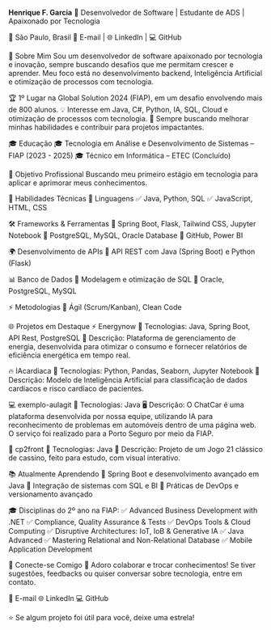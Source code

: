 **Henrique F. Garcia**
🎯 Desenvolvedor de Software | Estudante de ADS | Apaixonado por Tecnologia

📍 São Paulo, Brasil
📧 E-mail | 🌐 LinkedIn | 💻 GitHub

🌟 Sobre Mim
Sou um desenvolvedor de software apaixonado por tecnologia e inovação, sempre buscando desafios que me permitam crescer e aprender. Meu foco está no desenvolvimento backend, Inteligência Artificial e otimização de processos com tecnologia.

🏆 1º Lugar na Global Solution 2024 (FIAP), em um desafio envolvendo mais de 800 alunos.
💡 Interesse em Java, C#, Python, IA, SQL, Cloud e otimização de processos com tecnologia.
📌 Sempre buscando melhorar minhas habilidades e contribuir para projetos impactantes.

🎓 Educação
🎓 Tecnologia em Análise e Desenvolvimento de Sistemas – FIAP (2023 - 2025)
🎓 Técnico em Informática – ETEC (Concluído)

💼 Objetivo Profissional
Buscando meu primeiro estágio em tecnologia para aplicar e aprimorar meus conhecimentos.

🚀 Habilidades Técnicas
📌 Linguagens
✅ Java, Python, SQL
✅ JavaScript, HTML, CSS

🛠 Frameworks & Ferramentas
🔹 Spring Boot, Flask, Tailwind CSS, Jupyter Notebook
🔹 PostgreSQL, MySQL, Oracle Database
🔹 GitHub, Power BI

🌍 Desenvolvimento de APIs
🔹 API REST com Java (Spring Boot) e Python (Flask)

📊 Banco de Dados
🔹 Modelagem e otimização de SQL
🔹 Oracle, PostgreSQL, MySQL

⚡ Metodologias
🔹 Ágil (Scrum/Kanban), Clean Code

🌐 Projetos em Destaque
⚡ Energynow
📌 Tecnologias: Java, Spring Boot, API Rest, PostgreSQL
🔋 Descrição: Plataforma de gerenciamento de energia, desenvolvida para otimizar o consumo e fornecer relatórios de eficiência energética em tempo real.

🔥 IAcardiaca
📌 Tecnologias: Python, Pandas, Seaborn, Jupyter Notebook
🧠 Descrição: Modelo de Inteligência Artificial para classificação de dados cardíacos e risco cardíaco de pacientes.

💻 exemplo-aulagit
📌 Tecnologias: Java
🖥 Descrição: O ChatCar é uma plataforma desenvolvida por nossa equipe, utilizando IA para reconhecimento de problemas em automóveis dentro de uma página web. O serviço foi realizado para a Porto Seguro por meio da FIAP.

🌊 cp2front
📌 Tecnologias: Java
🏨 Descrição: Projeto de um Jogo 21 clássico de cassino, feito para estudo, com visual interativo.

📚 Atualmente Aprendendo
🔹 Spring Boot e desenvolvimento avançado em Java
🔹 Integração de sistemas com SQL e BI
🔹 Práticas de DevOps e versionamento avançado

🎓 Disciplinas do 2º ano na FIAP:
✅ Advanced Business Development with .NET
✅ Compliance, Quality Assurance & Tests
✅ DevOps Tools & Cloud Computing
✅ Disruptive Architectures: IoT, IoB & Generative IA
✅ Java Advanced
✅ Mastering Relational and Non-Relational Database
✅ Mobile Application Development

🤝 Conecte-se Comigo
💬 Adoro colaborar e trocar conhecimentos! Se tiver sugestões, feedbacks ou quiser conversar sobre tecnologia, entre em contato.

📧 E-mail
🌐 LinkedIn
💻 GitHub

⭐ Se algum projeto foi útil para você, deixe uma estrela!
